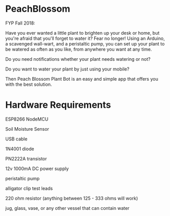 # PeachBlossom
FYP Fall 2018:

Have you ever wanted a little plant to brighten up your desk or home, but you're afraid that you'll forget to water it? Fear no longer! Using an Arduino, a scavenged wall-wart, and a peristaltic pump, you can set up your plant to be watered as often as you like, from anywhere you want at any time.

Do you need notifications whether your plant needs watering or not?

Do you want to water your plant by just using your mobile?

Then Peach Blossom Plant Bot is an easy and simple app that offers you with the best solution.

# Hardware Requirements

ESP8266 NodeMCU

Soil Moisture Sensor

USB cable 

1N4001 diode

PN2222A transistor 

12v 1000mA DC power supply 

peristaltic pump

alligator clip test leads 

220 ohm resistor (anything between 125 - 333 ohms will work) 

jug, glass, vase, or any other vessel that can contain water 


